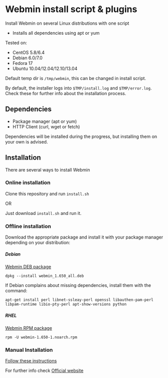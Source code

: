 Webmin install script & plugins
===============================

Install Webmin on several Linux distributions with one script

* Installs all dependencies using apt or yum

Tested on:
* CentOS 5.8/6.4
* Debian 6.0/7.0
* Fedora 17
* Ubuntu 10.04/12.04/12.10/13.04

Default temp dir is ````/tmp/webmin````, this can be changed in install script.

By default, the installer logs into ````$TMP/install.log```` and ````$TMP/error.log````. Check these for further info about the installation process.

## Dependencies
* Package manager (apt or yum)
* HTTP Client (curl, wget or fetch)

Dependencies will be installed during the progress, but installing them on your own is advised.

## Installation

There are several ways to install Webmin

### Online installation

Clone this repository and run ````install.sh````

OR

Just download ````install.sh```` and run it.

### Offline installation

Download the appropriate package and install it with your package manager depending on your distribution:

##### Debian

[Webmin DEB package](http://prdownloads.sourceforge.net/webadmin/webmin_1.650_all.deb)

````dpkg --install webmin_1.650_all.deb````

If Debian complains about missing dependencies, install them with the command:

````apt-get install perl libnet-ssleay-perl openssl libauthen-pam-perl libpam-runtime libio-pty-perl apt-show-versions python````

##### RHEL

[Webmin RPM package](http://prdownloads.sourceforge.net/webadmin/webmin-1.650-1.noarch.rpm)

````rpm -U webmin-1.650-1.noarch.rpm````

### Manual Installation
[Follow these instructions](http://www.webmin.com/tgz.html)



For further info check [Official website](http://www.webmin.com/)